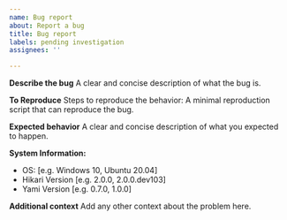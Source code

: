 ```yaml
---
name: Bug report
about: Report a bug
title: Bug report
labels: pending investigation
assignees: ''

---
```


**Describe the bug**
A clear and concise description of what the bug is.

**To Reproduce**
Steps to reproduce the behavior:
A minimal reproduction script that can reproduce the bug.

**Expected behavior**
A clear and concise description of what you expected to happen.

**System Information:**
 - OS: [e.g. Windows 10, Ubuntu 20.04]
 - Hikari Version [e.g. 2.0.0, 2.0.0.dev103]
 - Yami Version [e.g. 0.7.0, 1.0.0]

**Additional context**
Add any other context about the problem here.
